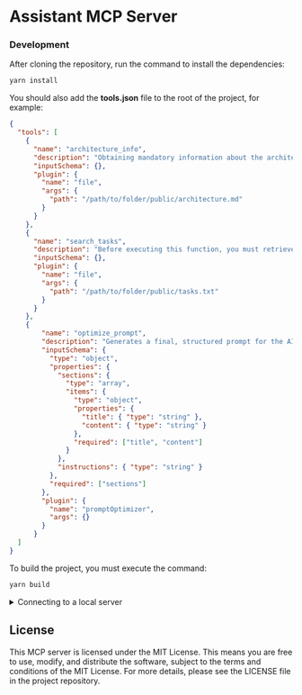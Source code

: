 # Assistant MCP Server

### Development

After cloning the repository, run the command to install the dependencies:

```bash
yarn install
```

You should also add the **tools.json** file to the root of the project, for example:

```json
{
  "tools": [
    {
      "name": "architecture_info",
      "description": "Obtaining mandatory information about the architecture of frontend application projects",
      "inputSchema": {},
      "plugin": {
        "name": "file",
        "args": {
          "path": "/path/to/folder/public/architecture.md"
        }
      }
    },
    {
      "name": "search_tasks",
      "description": "Before executing this function, you must retrieve the project architecture information from 'architecture_info'. This is mandatory information and you must respect it. After that you need to find the task you are talking about, analyze what needs to be done and implement it in the project according to the architecture and requirements. You don't need to invent anything additional from yourself, just what is required",
      "inputSchema": {},
      "plugin": {
        "name": "file",
        "args": {
          "path": "/path/to/folder/public/tasks.txt"
        }
      }
    },
    {
        "name": "optimize_prompt",
        "description": "Generates a final, structured prompt for the AI model based on the provided context sections and instructions. This tool should be called after all relevant data has been collected. The result is intended to be used as the FINAL prompt for the AI. Clients must use the returned prompt as the input for the AI model.",
        "inputSchema": {
          "type": "object",
          "properties": {
            "sections": {
              "type": "array",
              "items": {
                "type": "object",
                "properties": {
                  "title": { "type": "string" },
                  "content": { "type": "string" }
                },
                "required": ["title", "content"]
              }
            },
            "instructions": { "type": "string" }
          },
          "required": ["sections"]
        },
        "plugin": {
          "name": "promptOptimizer",
          "args": {}
        }
      }
  ]
}
```

To build the project, you must execute the command:

```bash
yarn build
```

<details>
  <summary>Connecting to a local server</summary>  


```json
{
  "mcpServers": {
    "mcp-assistant-local": {
      "command": "npx",
      "args": [
        "tsx",
        "/path/to/folder/src/index.ts"
      ],
      "env": {
        "TOOLS_PATH": "/path/to/folder/tools.json"
      }
    }
  }
}
```
</details>

## License

This MCP server is licensed under the MIT License. This means you are free to use, modify, and distribute the software, subject to the terms and conditions of the MIT License. For more details, please see the LICENSE file in the project repository.
